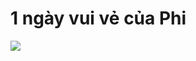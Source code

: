 # 1 ngày vui vẻ của Phi
<img src="https://th.bing.com/th/id/R.c1ea7614756e8f5247c92f7d88b207ed?rik=qmKeo4LA2C5ovQ&riu=http%3a%2f%2fwww.mensagens10.com.br%2fwp-content%2fuploads%2f2013%2f11%2fhappy-day.jpg&ehk=%2fITBVPc0SBBBW9hjjBVTZP2X5nRULwmCwOCYIWMPSK0%3d&risl=&pid=ImgRaw&r=0">
